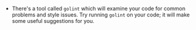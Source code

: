 - There's a tool called `golint` which will examine your code for common problems and style issues. Try running `golint` on your code; it will make some useful suggestions for you.
